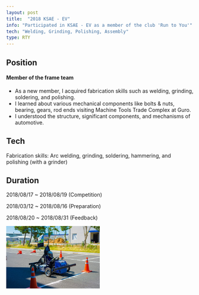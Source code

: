 ```yaml
---
layout: post
title:  "2018 KSAE - EV"
info: "Participated in KSAE - EV as a member of the club 'Run to You'"
tech: "Welding, Grinding, Polishing, Assembly"
type: RTY
---
```


## Position
#### Member of the frame team
- As a new member, I acquired fabrication skills such as welding, grinding, soldering, and polishing.
- I learned about various mechanical components like bolts & nuts, bearing, gears, rod ends visiting Machine Tools Trade Complex at Guro.
- I understood the structure, significant components, and mechanisms of automotive.

## Tech
Fabrication skills: Arc welding, grinding, soldering, hammering, and polishing (with a grinder)

## Duration
2018/08/17 ~ 2018/08/19 (Competition)

2018/03/12 ~ 2018/08/16 (Preparation)

2018/08/20 ~ 2018/08/31 (Feedback)

<img class="ksae2018" alt="KSAE 2018-SNU RTY-EV" src="../assets/img/ksae2018.jpg" width="50%">